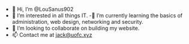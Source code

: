 - 👋 Hi, I’m @LouSanus902
- 👀 I’m interested in all things IT. 
-🌱 I’m currently learning the basics of administration, web design, networking and security.
- 💞️ I’m looking to collaborate on building my website.
- 📫 Contact me at jack@uofc.xyz

<!---
LouSanus902/LouSanus902 is a ✨ special ✨ repository because its `README.md` (this file) appears on your GitHub profile.
You can click the Preview link to take a look at your changes.
--->
